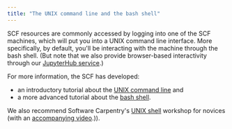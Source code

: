 ```yaml
---
title: "The UNIX command line and the bash shell"
---
```

SCF resources are commonly accessed by logging into one of the SCF
machines, which will put you into a UNIX command line interface. More
specifically, by default, you'll be interacting with the machine through
the bash shell. (But note that we also provide browser-based
interactivity through our [JupyterHub service](/software/jupyterhub).)

For more information, the SCF has developed:

- an introductory tutorial about the [UNIX command
  line](https://berkeley-scf.github.io/tutorial-unix-basics) and
- a more advanced tutorial about the [bash
  shell](https://berkeley-scf.github.io/tutorial-using-bash).

We also recommend Software Carpentry's [UNIX
shell](https://swcarpentry.github.io/shell-novice) workshop for novices
(with an [accompanying
video](https://www.youtube.com/watch?v=8c1BL5b47kg).)).
